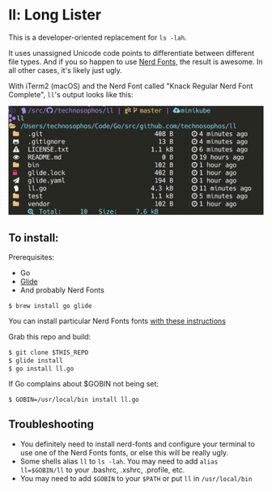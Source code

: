 # ll: Long Lister

This is a developer-oriented replacement for `ls -lah`.

It uses unassigned Unicode code points to differentiate between different file
types. And if you so happen to use [Nerd Fonts](https://github.com/ryanoasis/nerd-fonts),
the result is awesome. In all other cases, it's likely just ugly.

With iTerm2 (macOS) and the Nerd Font called "Knack Regular Nerd Font Complete",
`ll`'s output looks like this:

![Screenshot](screenshot.png)

## To install:

Prerequisites:
- Go
- [Glide](http://glide.sh)
- And probably Nerd Fonts

```console
$ brew install go glide
```

You can install particular Nerd Fonts fonts [with these instructions](https://github.com/ryanoasis/nerd-fonts#option-4-homebrew-fonts)

Grab this repo and build:

```console
$ git clone $THIS_REPO
$ glide install
$ go install ll.go
```

If Go complains about $GOBIN not being set:

```console
$ GOBIN=/usr/local/bin install ll.go
```

## Troubleshooting

- You definitely need to install nerd-fonts and configure your terminal to use
  one of the Nerd Fonts fonts, or else this will be really ugly.
- Some shells alias `ll` to `ls -lah`. You may need to add `alias ll=$GOBIN/ll`
  to your .bashrc, .xshrc, .profile, etc.
- You may need to add `$GOBIN` to your `$PATH` or put `ll` in `/usr/local/bin`
